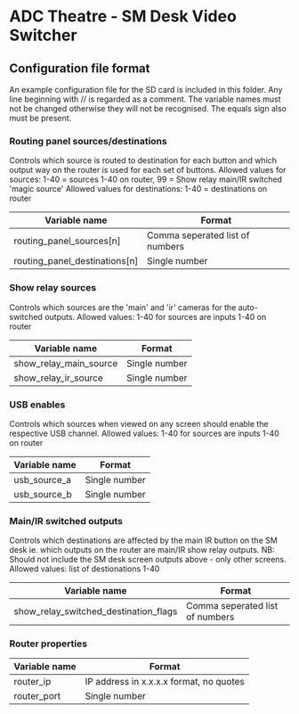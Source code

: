 # ADC Theatre - SM Desk Video Switcher
## Configuration file format

An example configuration file for the SD card is included in this folder.
Any line beginning with // is regarded as a comment. 
The variable names must not be changed otherwise they will not be recognised. The equals sign also must be present. 

### Routing panel sources/destinations
Controls which source is routed to destination for each button and which output way on the router is used for each set of buttons.
Allowed values for sources: 1-40 = sources 1-40 on router, 99 = Show relay main/IR switched 'magic source'
Allowed values for destinations: 1-40 = destinations on router

| Variable name  | Format |
| ------------- | ------------- |
| routing_panel_sources[n] | Comma seperated list of numbers |
| routing_panel_destinations[n]  | Single number  |

### Show relay sources
Controls which sources are the 'main' and 'ir' cameras for the auto-switched outputs. Allowed values: 1-40 for sources are inputs 1-40 on router

| Variable name  | Format |
| ------------- | ------------- |
| show_relay_main_source | Single number |
| show_relay_ir_source  | Single number  |

### USB enables
Controls which sources when viewed on any screen should enable the respective USB channel. Allowed values: 1-40 for sources are inputs 1-40 on router

| Variable name  | Format |
| ------------- | ------------- |
| usb_source_a | Single number |
| usb_source_b  | Single number  |

### Main/IR switched outputs
Controls which destinations are affected by the main IR button on the SM desk ie. which outputs on the router are main/IR show relay outputs.
NB: Should not include the SM desk screen outputs above - only other screens.
Allowed values: list of destionations 1-40

| Variable name  | Format |
| ------------- | ------------- |
| show_relay_switched_destination_flags | Comma seperated list of numbers |

### Router properties

| Variable name  | Format |
| ------------- | ------------- |
| router_ip | IP address in x.x.x.x format, no quotes |
| router_port  | Single number  |